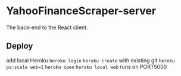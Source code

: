 # YahooFinanceScraper-server
The back-end to the React client.

## Deploy

add local Heroku
`heroku login`
`heroku create` with existing git
`heroku ps:scale web=1`
`heroku open`
`heroku local web` runs on PORT5000
